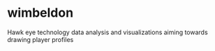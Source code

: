 # wimbeldon
Hawk eye technology data analysis and visualizations aiming towards drawing player profiles
